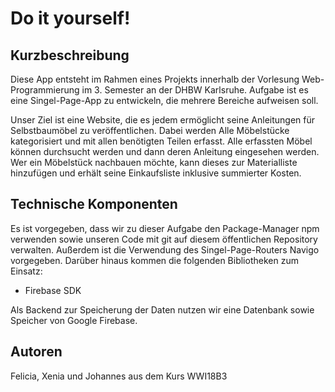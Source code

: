 Do it yourself!
================

Kurzbeschreibung
----------------

Diese App entsteht im Rahmen eines Projekts innerhalb der Vorlesung Web-Programmierung im 3. Semester an der DHBW Karlsruhe. Aufgabe ist es eine Singel-Page-App zu entwickeln, die mehrere Bereiche aufweisen soll.

Unser Ziel ist eine Website, die es jedem ermöglicht seine Anleitungen für Selbstbaumöbel zu veröffentlichen. Dabei werden Alle Möbelstücke kategorisiert und mit allen benötigten Teilen erfasst. Alle erfassten Möbel können durchsucht werden und dann deren Anleitung eingesehen werden. Wer ein Möbelstück nachbauen möchte, kann dieses zur Materialliste hinzufügen und erhält seine Einkaufsliste inklusive summierter Kosten.


Technische Komponenten
----------------------

Es ist vorgegeben, dass wir zu dieser Aufgabe den Package-Manager npm verwenden sowie unseren Code mit git auf diesem öffentlichen Repository verwalten. Außerdem ist die Verwendung des Singel-Page-Routers Navigo vorgegeben. Darüber hinaus kommen die folgenden Bibliotheken zum Einsatz:

* Firebase SDK

Als Backend zur Speicherung der Daten nutzen wir eine Datenbank sowie Speicher von Google Firebase.


Autoren
-------
Felicia, Xenia und Johannes aus dem Kurs WWI18B3